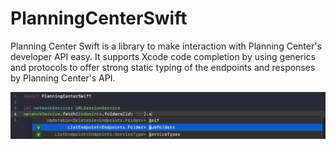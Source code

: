 # PlanningCenterSwift

Planning Center Swift is a library to make interaction with Planning Center's developer API easy. It supports Xcode code completion by using generics and protocols to offer strong static typing of the endpoints and responses by Planning Center's API.

![Code completion is supported for endpoint completion](Documentation/endpointCodeCompletion.png)
